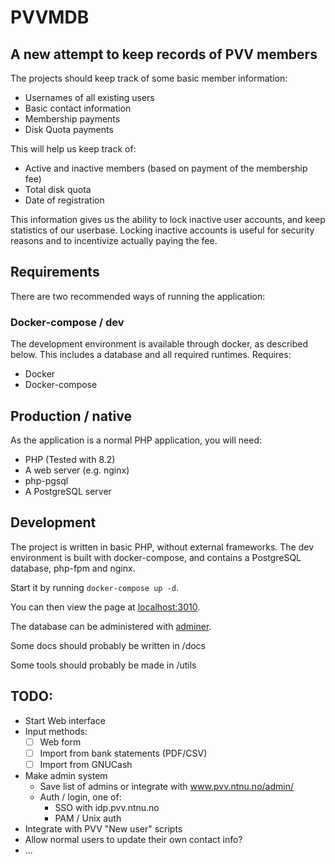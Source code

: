 # PVVMDB
## A new attempt to keep records of PVV members

The projects should keep track of some basic member information:
- Usernames of all existing users
- Basic contact information
- Membership payments
- Disk Quota payments

This will help us keep track of:
- Active and inactive members (based on payment of the membership fee)
- Total disk quota
- Date of registration

This information gives us the ability to lock inactive user accounts, and keep statistics of our userbase.
Locking inactive accounts is useful for security reasons and to incentivize actually paying the fee.

## Requirements

There are two recommended ways of running the application:

### Docker-compose / dev
The development environment is available through docker, as described below.
This includes a database and all required runtimes.
Requires:

- Docker
- Docker-compose

## Production / native
As the application is a normal PHP application, you will need:

- PHP (Tested with 8.2)
- A web server (e.g. nginx)
- php-pgsql
- A PostgreSQL server


## Development

The project is written in basic PHP, without external frameworks.
The dev environment is built with docker-compose, and contains a PostgreSQL database, php-fpm and nginx.

Start it by running `docker-compose up -d`.

You can then view the page at [localhost:3010](http://localhost:3010).

The database can be administered with [adminer](http://localhost:3010/adminer-4.8.1.php).

Some docs should probably be written in /docs

Some tools should probably be made in /utils

## TODO:

- Start Web interface
- Input methods:
  - [ ] Web form
  - [ ] Import from bank statements (PDF/CSV)
  - [ ] Import from GNUCash
- Make admin system
  - Save list of admins or integrate with www.pvv.ntnu.no/admin/
  - Auth / login, one of:
      - SSO with idp.pvv.ntnu.no
      - PAM / Unix auth
- Integrate with PVV "New user" scripts
- Allow normal users to update their own contact info?
- ...


